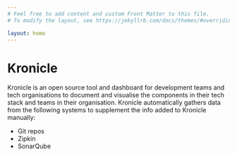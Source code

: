 ```yaml
---
# Feel free to add content and custom Front Matter to this file.
# To modify the layout, see https://jekyllrb.com/docs/themes/#overriding-theme-defaults

layout: home
---
```


# Kronicle

Kronicle is an open source tool and dashboard for development teams and tech organisations to document and visualise 
the components in their tech stack and teams in their organisation.  Kronicle automatically gathers data from the
following systems to supplement the info added to Kronicle manually: 

* Git repos
* Zipkin
* SonarQube
